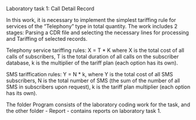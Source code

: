 Laboratory task 1: Call Detail Record

In this work, it is necessary to implement the simplest tariffing rule for services of the “Telephony” type in total quantity.
The work includes 2 stages:
Parsing a CDR file and selecting the necessary lines for processing
and Tariffing of selected records.

Telephony service tariffing rules:
X = T * K
where X is the total cost of all calls of subscribers, T is the total duration of all calls on the subscriber database, k is the multiplier of the tariff plan (each option has its own).

SMS tariffication rules:
Y = N * k,
where Y is the total cost of all SMS subscribers, N is the total number of SMS (the sum of the number of all SMS in subscribers upon request), k is the tariff plan multiplier (each option has its own).

The folder Program consists of the laboratory coding work for the task, and the other folder - Report - contains reports on laboratory task 1.
